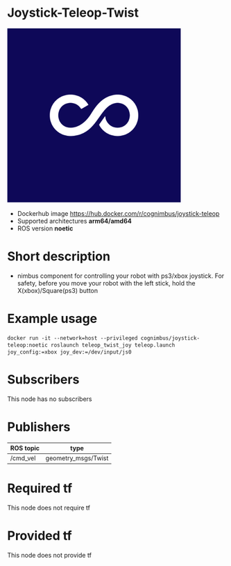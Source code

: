 # Joystick-Teleop-Twist

<img src="./joystick-teleop-twist/nimbusc.jpg" alt="joystick-teleop-twist" width="400"/>

* Dockerhub image https://hub.docker.com/r/cognimbus/joystick-teleop
* Supported architectures <b>arm64/amd64</b>
* ROS version <b>noetic
</b>

# Short description
* nimbus component for controlling your robot with ps3/xbox joystick.
For safety, before you move your robot with the left stick, hold the X(xbox)/Square(ps3) button

# Example usage
```
docker run -it --network=host --privileged cognimbus/joystick-teleop:noetic roslaunch teleop_twist_joy teleop.launch joy_config:=xbox joy_dev:=/dev/input/js0
```

# Subscribers
This node has no subscribers


# Publishers
ROS topic | type
--- | ---
/cmd_vel | geometry_msgs/Twist


# Required tf
This node does not require tf


# Provided tf
This node does not provide tf



